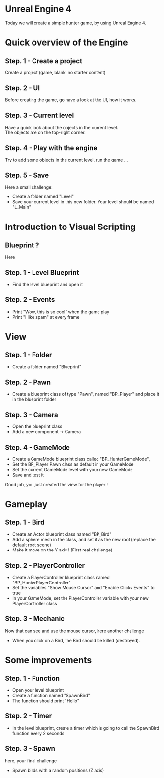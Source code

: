 # Unreal Engine 4

Today we will create a simple hunter game, by using Unreal Engine 4.

# Quick overview of the Engine

## Step. 1 - Create a project

Create a project (game, blank, no starter content)

## Step. 2 - UI

Before creating the game, go have a look at the UI, how it works.

## Step. 3 - Current level

Have a quick look about the objects in the current level.\
The objects are on the top-right corner.

## Step. 4 - Play with the engine

Try to add some objects in the current level, run the game ...

## Step. 5 - Save

Here a small challenge:
- Create a folder named "Level"
- Save your current level in this new folder. Your level should be named "L_Main"

# Introduction to Visual Scripting

## Blueprint ?

[Here](https://docs.unrealengine.com/en-US/ProgrammingAndScripting/Blueprints/GettingStarted/index.html#:~:text=The%20Blueprints%20Visual%20Scripting%20system,or%20objects%20in%20the%20engine.)

## Step. 1 - Level Blueprint

- Find the level blueprint and open it

## Step. 2 - Events

- Print "Wow, this is so cool" when the game play
- Print "I like spam" at every frame

# View

## Step. 1 - Folder

- Create a folder named "Blueprint"

## Step. 2 - Pawn

- Create a blueprint class of type "Pawn", named "BP_Player" and place it in the blueprint folder

## Step. 3 - Camera

- Open the blueprint class
- Add a new component -> Camera

## Step. 4 - GameMode

- Create a GameMode blueprint class called "BP_HunterGameMode",
- Set the BP_Player Pawn class as default in your GameMode
- Set the current GameMode level with your new GameMode
- Save and test it

Good job, you just created the view for the player !

# Gameplay

## Step. 1 - Bird

- Create an Actor blueprint class named "BP_Bird"
- Add a sphere mesh in the class, and set it as the new root (replace the default root scene)
- Make it move on the Y axis ! (First real challenge)

## Step. 2 - PlayerController

- Create a PlayerController blueprint class named "BP_HunterPlayerController"
- Set the variables "Show Mouse Cursor" and "Enable Clicks Events" to true
- In your GameMode, set the PlayerController variable with your new PlayerController class

## Step. 3 - Mechanic

 Now that can see and use the mouse cursor, here another challenge
- When you click on a Bird, the Bird should be killed (destroyed).

# Some improvements

## Step. 1 - Function

- Open your level blueprint
- Create a function named "SpawnBird"
- The function should print "Hello"

## Step. 2 - Timer

- In the level blueprint, create a timer which is going to call the SpawnBird function every  2 seconds

## Step. 3 - Spawn

here, your final challenge
- Spawn birds with a random positions (Z axis)

